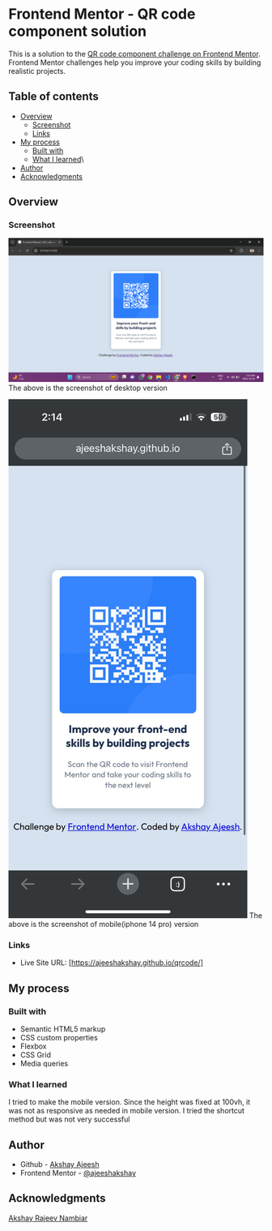 # Frontend Mentor - QR code component solution

This is a solution to the [QR code component challenge on Frontend Mentor](https://www.frontendmentor.io/challenges/qr-code-component-iux_sIO_H). Frontend Mentor challenges help you improve your coding skills by building realistic projects. 

## Table of contents

- [Overview](#overview)
  - [Screenshot](#screenshot)
  - [Links](#links)
- [My process](#my-process)
  - [Built with](#built-with)
  - [What I learned](#what-i-learned)\
- [Author](#author)
- [Acknowledgments](#acknowledgments)

## Overview

### Screenshot

![](./Screenshot.png)
The above is the screenshot of desktop version

![](./screenshot2.jpg)
The above is the screenshot of mobile(iphone 14 pro) version

### Links

- Live Site URL: [https://ajeeshakshay.github.io/qrcode/]

## My process

### Built with

- Semantic HTML5 markup
- CSS custom properties
- Flexbox
- CSS Grid
- Media queries


### What I learned

I tried to make the mobile version. Since the height was fixed at 100vh, it was not as responsive as needed in mobile version. I tried the shortcut method but was not very successful

## Author

- Github - [Akshay Ajeesh](https://github.com/ajeeshakshay)
- Frontend Mentor - [@ajeeshakshay](https://www.frontendmentor.io/profile/ajeeshakshay)


## Acknowledgments

[Akshay Rajeev Nambiar](https://github.com/akshayrajeevnambiar)

